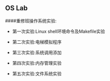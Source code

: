 ## OS Lab

####重修班操作系统实验:

- 第一次实验:Linux shell环境命令及Makefile实验

- 第二次实验:电梯模拟程序

- 第三次实验:系统调用添加

- 第四次实验:内存管理实验

- 第五次实验:文件系统实验